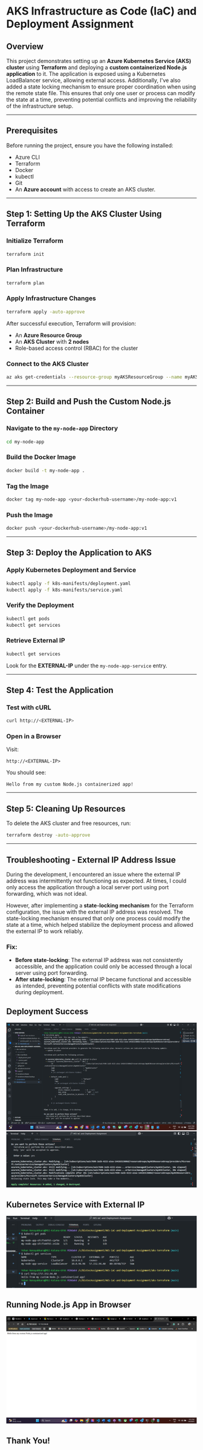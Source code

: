 # AKS Infrastructure as Code (IaC) and Deployment Assignment

## Overview

This project demonstrates setting up an **Azure Kubernetes Service (AKS) cluster** using **Terraform** and deploying a **custom containerized Node.js application** to it. The application is exposed using a Kubernetes LoadBalancer service, allowing external access. Additionally, I've also added a state locking mechanism to ensure proper coordination when using the remote state file. This ensures that only one user or process can modify the state at a time, preventing potential conflicts and improving the reliability of the infrastructure setup.

---

## Prerequisites

Before running the project, ensure you have the following installed:

- Azure CLI
- Terraform
- Docker
- kubectl
- Git
- An **Azure account** with access to create an AKS cluster.

---

## Step 1: Setting Up the AKS Cluster Using Terraform

### Initialize Terraform

```sh
terraform init
```

### Plan Infrastructure

```sh
terraform plan
```

### Apply Infrastructure Changes

```sh
terraform apply -auto-approve
```

After successful execution, Terraform will provision:

- An **Azure Resource Group**
- An **AKS Cluster** with **2 nodes**
- Role-based access control (RBAC) for the cluster

### Connect to the AKS Cluster

```sh
az aks get-credentials --resource-group myAKSResourceGroup --name myAKSCluster
```

---

## Step 2: Build and Push the Custom Node.js Container

### Navigate to the `my-node-app` Directory

```sh
cd my-node-app
```

### Build the Docker Image

```sh
docker build -t my-node-app .
```

### Tag the Image


```sh
docker tag my-node-app <your-dockerhub-username>/my-node-app:v1
```


### Push the Image


```sh
docker push <your-dockerhub-username>/my-node-app:v1
```

---

## Step 3: Deploy the Application to AKS

### Apply Kubernetes Deployment and Service

```sh
kubectl apply -f k8s-manifests/deployment.yaml
kubectl apply -f k8s-manifests/service.yaml
```

### Verify the Deployment

```sh
kubectl get pods
kubectl get services
```

### Retrieve External IP

```sh
kubectl get services
```

Look for the **EXTERNAL-IP** under the `my-node-app-service` entry.

---

## Step 4: Test the Application

### Test with cURL

```sh
curl http://<EXTERNAL-IP>
```

### Open in a Browser

Visit:

```
http://<EXTERNAL-IP>
```

You should see:

```
Hello from my custom Node.js containerized app!
```

---

## Step 5: Cleaning Up Resources

To delete the AKS cluster and free resources, run:

```sh
terraform destroy -auto-approve
```

---

## Troubleshooting - External IP Address Issue

During the development, I encountered an issue where the external IP address was intermittently not functioning as expected. At times, I could only access the application through a local server port using port forwarding, which was not ideal.

However, after implementing a **state-locking mechanism** for the Terraform configuration, the issue with the external IP address was resolved. The state-locking mechanism ensured that only one process could modify the state at a time, which helped stabilize the deployment process and allowed the external IP to work reliably.

### Fix:
- **Before state-locking**: The external IP address was not consistently accessible, and the application could only be accessed through a local server using port forwarding.
- **After state-locking**: The external IP became functional and accessible as intended, preventing potential conflicts with state modifications during deployment.



## Deployment Success
![Terraform Apply Success](screenshots/deployment-success1.png)
![Terraform Apply Success](screenshots/deployment-success2.png)

## Kubernetes Service with External IP
![Service Status](screenshots/service-status.png)

## Running Node.js App in Browser
![Node.js App Running](screenshots/nodejs-app-browser.png)




## Thank You!